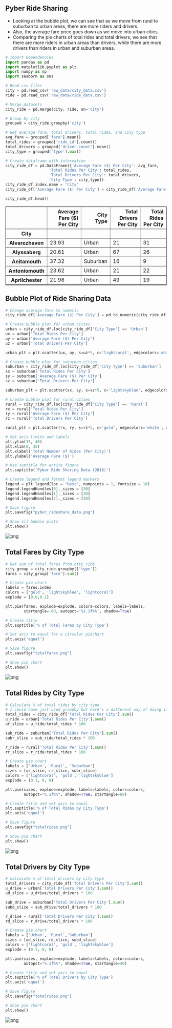 ## Pyber Ride Sharing
- Looking at the bubble plot, we can see that as we move from rural to suburban to urban areas, there are more riders and drivers.
- Also, the average fare price goes down as we move into urban cities.
- Comparing the pie charts of total rides and total drivers, we see that there are more riders in urban areas than drivers, while there are more drivers than riders in urban and suburban areas.

```python
# Import Dependencies
import pandas as pd
import matplotlib.pyplot as plt
import numpy as np
import seaborn as sns

# Read csv files
city = pd.read_csv('raw_data/city_data.csv')
ride = pd.read_csv('raw_data/ride_data.csv')
```


```python
# Merge datasets
city_ride = pd.merge(city, ride, on='city')

# Group by city
grouped = city_ride.groupby('city')

# Get average fare, total drivers, total rides, and city type 
avg_fare = grouped['fare'].mean()
total_rides = grouped['ride_id'].count()
total_drivers = grouped['driver_count'].mean()
city_type = grouped['type'].max()

# Create dataframe with information 
city_ride_df = pd.DataFrame({'Average Fare ($) Per City': avg_fare,
                   'Total Rides Per City': total_rides,
                   'Total Drivers Per City': total_drivers,
                   'City Type': city_type})
city_ride_df.index.name = 'City'
city_ride_df['Average Fare ($) Per City'] = city_ride_df['Average Fare ($) Per City'].map('{:.2f}'.format)

city_ride_df.head()
```




<div>
<table border="1" class="dataframe">
  <thead>
    <tr style="text-align: right;">
      <th></th>
      <th>Average Fare ($) Per City</th>
      <th>City Type</th>
      <th>Total Drivers Per City</th>
      <th>Total Rides Per City</th>
    </tr>
    <tr>
      <th>City</th>
      <th></th>
      <th></th>
      <th></th>
      <th></th>
    </tr>
  </thead>
  <tbody>
    <tr>
      <th>Alvarezhaven</th>
      <td>23.93</td>
      <td>Urban</td>
      <td>21</td>
      <td>31</td>
    </tr>
    <tr>
      <th>Alyssaberg</th>
      <td>20.61</td>
      <td>Urban</td>
      <td>67</td>
      <td>26</td>
    </tr>
    <tr>
      <th>Anitamouth</th>
      <td>37.32</td>
      <td>Suburban</td>
      <td>16</td>
      <td>9</td>
    </tr>
    <tr>
      <th>Antoniomouth</th>
      <td>23.62</td>
      <td>Urban</td>
      <td>21</td>
      <td>22</td>
    </tr>
    <tr>
      <th>Aprilchester</th>
      <td>21.98</td>
      <td>Urban</td>
      <td>49</td>
      <td>19</td>
    </tr>
  </tbody>
</table>
</div>



## Bubble Plot of Ride Sharing Data
```python
# Change average fare to numeric 
city_ride_df['Average Fare ($) Per City'] = pd.to_numeric(city_ride_df['Average Fare ($) Per City'])

# Create bubble plot for urban cities
urban = city_ride_df.loc[city_ride_df['City Type'] == 'Urban']
ux = urban['Total Rides Per City']
uy = urban['Average Fare ($) Per City']
uz = urban['Total Drivers Per City']

urban_plt = plt.scatter(ux, uy, s=uz*5, c='lightcoral', edgecolors='white', alpha=0.7, label='Urban')

# Create bubble plot for suburban cities
suburban = city_ride_df.loc[city_ride_df['City Type'] == 'Suburban']
sx = suburban['Total Rides Per City']
sy = suburban['Average Fare ($) Per City']
sz = suburban['Total Drivers Per City']

suburban_plt = plt.scatter(sx, sy, s=sz*5, c='lightskyblue', edgecolors='white', alpha=0.7, label='Suburban')

# Create bubble plot for rural cities
rural = city_ride_df.loc[city_ride_df['City Type'] == 'Rural']
rx = rural['Total Rides Per City']
ry = rural['Average Fare ($) Per City']
rz = rural['Total Drivers Per City']

rural_plt = plt.scatter(rx, ry, s=rz*5, c='gold', edgecolors='white', alpha=0.7, label='Rural')

# Set axis limits and labels
plt.ylim(15, 40)
plt.xlim(0, 35)
plt.xlabel('Total Number of Rides (Per City)')
plt.ylabel('Average Fare ($)')

# Use suptitle for entire figure 
plt.suptitle('Pyber Ride Sharing Data (2016)')

# Create legend and format legend markers
legend = plt.legend(loc = "best", numpoints = 1, fontsize = 10)
legend.legendHandles[0]._sizes = [30]
legend.legendHandles[1]._sizes = [30]
legend.legendHandles[2]._sizes = [30]

# Save figure
plt.savefig("pyber_rideshare_data.png")

# Show all bubble plots
plt.show()
```


![png](Pyber_files/Pyber_2_0.png)


## Total Fares by City Type
```python
# Get sum of total fares from city_ride
city_group = city_ride.groupby(['type'])
fares = city_group['fare'].sum()

# Create pie chart
labels = fares.index
colors = ['gold', 'lightskyblue', 'lightcoral']
explode = [0,0,0.1]

plt.pie(fares, explode=explode, colors=colors, labels=labels, 
        startangle=-60, autopct='%1.1f%%', shadow=True)

# Create title
plt.suptitle('% of Total Fares by City Type')

# Set axis to equal for a circular piechart
plt.axis('equal')

# Save figure
plt.savefig("totalfares.png")

# Show pie chart
plt.show()
```


![png](Pyber_files/Pyber_3_0.png)


## Total Rides by City Type
```python
# Calculate % of total rides by city type
# I could have just used groupby but here's a different way of doing it
total_rides = city_ride_df['Total Rides Per City'].sum()
u_ride = urban['Total Rides Per City'].sum()
ur_slice = u_ride/total_rides * 100

sub_ride = suburban['Total Rides Per City'].sum()
subr_slice = sub_ride/total_rides * 100

r_ride = rural['Total Rides Per City'].sum()
rr_slice = r_ride/total_rides * 100

# Create pie chart
labels = ['Urban', 'Rural', 'Suburban']
sizes = [ur_slice, rr_slice, subr_slice]
colors = ['lightcoral', 'gold', 'lightskyblue']
explode = (0.1, 0, 0)

plt.pie(sizes, explode=explode, labels=labels, colors=colors,
        autopct="%.1f%%", shadow=True, startangle=60)

# Create title and set axis to equal
plt.suptitle('% of Total Rides by City Type')
plt.axis('equal')

# Save figure
plt.savefig("totalrides.png")

# Show pie chart
plt.show()
```


![png](Pyber_files/Pyber_4_0.png)


## Total Drivers by City Type
```python
# Calculate % of total drivers by city type
total_drivers = city_ride_df['Total Drivers Per City'].sum()
u_drive = urban['Total Drivers Per City'].sum()
ud_slice = u_drive/total_drivers * 100

sub_drive = suburban['Total Drivers Per City'].sum()
subd_slice = sub_drive/total_drivers * 100

r_drive = rural['Total Drivers Per City'].sum()
rd_slice = r_drive/total_drivers * 100

# Create pie chart
labels = ['Urban', 'Rural','Suburban']
sizes = [ud_slice, rd_slice, subd_slice]
colors = ['lightcoral', 'gold', 'lightskyblue']
explode = (0.1, 0, 0)

plt.pie(sizes, explode=explode, labels=labels, colors=colors,
        autopct="%.1f%%", shadow=True, startangle=40)

# Create title and set axis to equal
plt.suptitle('% of Total Drivers by City Type')
plt.axis('equal')

# Save figure
plt.savefig("totalrides.png")

# Show pie chart
plt.show()
```


![png](Pyber_files/Pyber_5_0.png)

